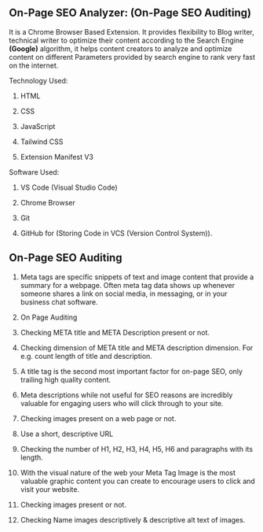 ## On-Page SEO Analyzer: (On-Page SEO Auditing)

It is a Chrome Browser Based Extension. It provides flexibility to Blog writer, technical writer to optimize their content according to the Search Engine **(Google)** algorithm, it helps content creators to analyze and optimize content on different Parameters provided by search engine to rank very fast on the internet.

Technology Used:

1. HTML

2. CSS

3. JavaScript

4. Tailwind CSS

5. Extension Manifest V3

Software Used:

1. VS Code (Visual Studio Code)

2. Chrome Browser

3. Git

4. GitHub for (Storing Code in VCS (Version Control System)).


## **On-Page SEO Auditing**

1. Meta tags are specific snippets of text and image content that provide a summary for a webpage. Often meta tag data shows up whenever someone shares a link on social media, in messaging, or in your business chat software.

2. On Page Auditing

3. Checking META title and META Description present or not.

4. Checking dimension of META title and META description dimension. For e.g. count length of title and description.

5. A title tag is the second most important factor for on-page SEO, only trailing high quality content.

6. Meta descriptions while not useful for SEO reasons are incredibly valuable for engaging users who will click through to your site.

7. Checking images present on a web page or not.

8. Use a short, descriptive URL

9. Checking the number of H1, H2, H3, H4, H5, H6 and paragraphs with its length.

10. With the visual nature of the web your Meta Tag Image is the most valuable graphic content you can create to encourage users to click and visit your website.

11. Checking images present or not.

12. Checking Name images descriptively & descriptive alt text of images.
